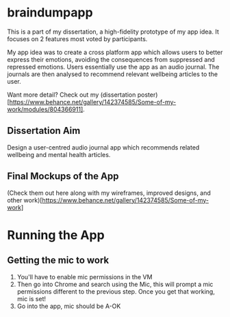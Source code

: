 # braindumpapp

This is a part of my dissertation, a high-fidelity prototype of my app idea. It focuses on 2 features most voted by participants.

My app idea was to create a cross platform app which allows users to better express their emotions, avoiding the consequences from suppressed and repressed emotions. Users essentially use the app as an audio journal. The journals are then analysed to recommend relevant wellbeing articles to the user. 

Want more detail? Check out my (dissertation poster)[https://www.behance.net/gallery/142374585/Some-of-my-work/modules/804366911].

## Dissertation Aim
Design a user-centred audio journal app which recommends related wellbeing and mental health articles.

## Final Mockups of the App
(Check them out here along with my wireframes, improved designs, and other work)[https://www.behance.net/gallery/142374585/Some-of-my-work]

# Running the App

## Getting the mic to work
1. You'll have to enable mic permissions in the VM
2. Then go into Chrome and search using the Mic, this will prompt a mic permissions different to the previous step. Once you get that working, mic is set!
3. Go into the app, mic should be A-OK
